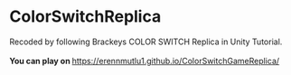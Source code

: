 # ColorSwitchReplica

Recoded by following Brackeys COLOR SWITCH Replica in Unity Tutorial.
<br><br>
<b>You can play on </b>https://erennmutlu1.github.io/ColorSwitchGameReplica/
